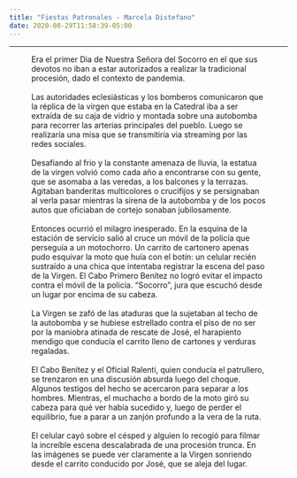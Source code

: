 ```yaml
---
title: "Fiestas Patronales - Marcela Distefano"
date: 2020-08-29T11:58:39-05:00
---
```

<hr>
<figure class="cuento">

Era el primer Dia de Nuestra Señora del Socorro en el que sus devotos no iban a estar autorizados  a realizar la tradicional procesión, dado el contexto de pandemia.<br><br>
Las autoridades eclesiásticas y los bomberos comunicaron que la réplica de la virgen que estaba en la Catedral iba a ser extraída de su caja de vidrio y  montada sobre una autobomba para recorrer las arterias principales del pueblo. Luego se realizaría una misa que se transmitiría via streaming por las redes sociales. <br><br>
Desafiando al frio y la constante amenaza de lluvia, la estatua de la virgen volvió como cada año a encontrarse con su gente, que se asomaba a las veredas, a los balcones y la terrazas. Agitaban banderitas multicolores o crucifijos y se persignaban al verla pasar mientras la sirena de la autobomba y de los pocos autos que oficiaban de cortejo sonaban jubilosamente.<br><br>
Entonces ocurrió el milagro inesperado. En la esquina de la estación de servicio salió al cruce un móvil de la policía que perseguía a un motochorro. Un carrito de cartonero apenas pudo esquivar la moto que huía con el botín: un celular recién sustraído a una chica que intentaba registrar la escena del paso de la Virgen. El Cabo Primero Benítez no logró evitar el impacto contra el móvil de la policía. “Socorro”, jura que escuchó desde un lugar por encima de su cabeza. <br><br>
La Virgen se zafó de las ataduras que la sujetaban al techo de la autobomba y se hubiese estrellado contra el piso de no ser por la maniobra atinada de rescate de José, el harapiento mendigo que conducía el carrito lleno de cartones y verduras regaladas. <br><br>
El Cabo Benítez y el Oficial Ralenti, quien conducía el patrullero, se trenzaron en una discusión absurda luego del choque. Algunos testigos del hecho se acercaron para separar a los hombres. Mientras, el muchacho a bordo de la moto giró su cabeza para qué ver había sucedido y,  luego de perder el equilibrio, fue a parar a un zanjón profundo a la vera de la ruta. <br><br>
El celular cayó sobre el césped y alguien lo recogió para filmar la increíble escena descalabrada de una procesión trunca. En las imágenes se puede ver claramente a la Virgen sonriendo desde el carrito conducido por José, que se aleja del lugar.<br><br>
</figure>

